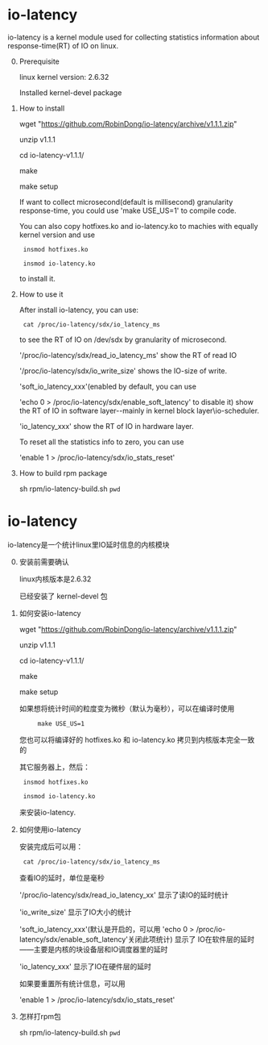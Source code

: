 io-latency
===========
io-latency is a kernel module used for collecting statistics information about
response-time(RT) of IO on linux.

0. Prerequisite

	linux kernel version: 2.6.32

	Installed kernel-devel package

1. How to install

	wget "https://github.com/RobinDong/io-latency/archive/v1.1.1.zip"

	unzip v1.1.1

	cd io-latency-v1.1.1/

	make

	make setup

	If want to collect microsecond(default is millisecond) granularity
	response-time, you could use 'make USE_US=1' to compile code.

	You can also copy hotfixes.ko and io-latency.ko to machies with equally
	kernel version and use

		insmod hotfixes.ko

		insmod io-latency.ko

	to install it.

2. How to use it

	After install io-latency, you can use:
		
		cat /proc/io-latency/sdx/io_latency_ms

	to see the RT of IO on /dev/sdx by granularity of microsecond.

	'/proc/io-latency/sdx/read_io_latency_ms' show the RT of read IO

	'/proc/io-latency/sdx/io_write_size' shows the IO-size of write.

	'soft_io_latency_xxx'(enabled by default, you can use

	'echo 0 > /proc/io-latency/sdx/enable_soft_latency' to disable it) show
	the RT of IO in software layer--mainly in kernel block layer\io-scheduler.

	'io_latency_xxx' show the RT of IO in hardware layer.

	To reset all the statistics info to zero, you can use

	'enable 1 > /proc/io-latency/sdx/io_stats_reset'

3. How to build rpm package
	
	sh rpm/io-latency-build.sh `pwd`

io-latency
===========
io-latency是一个统计linux里IO延时信息的内核模块

0. 安装前需要确认

	linux内核版本是2.6.32

	已经安装了 kernel-devel 包

1. 如何安装io-latency

	wget "https://github.com/RobinDong/io-latency/archive/v1.1.1.zip"

	unzip v1.1.1

	cd io-latency-v1.1.1/

	make

	make setup

	如果想将统计时间的粒度变为微秒（默认为毫秒），可以在编译时使用

    		make USE_US=1

	您也可以将编译好的 hotfixes.ko 和 io-latency.ko 拷贝到内核版本完全一致的

	其它服务器上，然后：

		insmod hotfixes.ko

		insmod io-latency.ko

	来安装io-latency.

2. 如何使用io-latency

	安装完成后可以用：
		
		cat /proc/io-latency/sdx/io_latency_ms

	查看IO的延时，单位是毫秒

	'/proc/io-latency/sdx/read_io_latency_xx' 显示了读IO的延时统计

	'io_write_size' 显示了IO大小的统计

	'soft_io_latency_xxx'(默认是开启的，可以用
	'echo 0 > /proc/io-latency/sdx/enable_soft_latency'关闭此项统计) 显示了
	IO在软件层的延时——主要是内核的块设备层和IO调度器里的延时

	'io_latency_xxx' 显示了IO在硬件层的延时

	如果要重置所有统计信息，可以用

	'enable 1 > /proc/io-latency/sdx/io_stats_reset'

3. 怎样打rpm包
	
	sh rpm/io-latency-build.sh `pwd`
